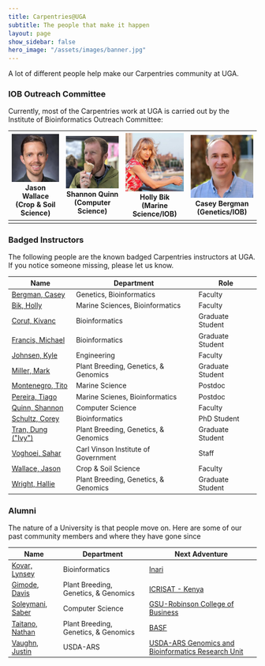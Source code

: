 ```yaml
---
title: Carpentries@UGA
subtitle: The people that make it happen
layout: page
show_sidebar: false
hero_image: "/assets/images/banner.jpg"
---
```


A lot of different people help make our Carpentries community at UGA.

### IOB Outreach Committee
Currently, most of the Carpentries work at UGA is carried out by the Institute of Bioinformatics Outreach Committee:


| <img src="assets/images/people-jason-wallace.jpg" alt="Jason Wallace" width="200"><br>Jason Wallace <br>(Crop & Soil Science) | <img src="assets/images/people-shannon-quinn.jpg" alt="Shannon Quinn" width="200"><br>Shannon Quinn <br>(Computer Science) | <img src="assets/images/people-holly-bik.jpg" alt="Holly Bik" width="200"><br>Holly Bik <br>(Marine Science/IOB) | <img src="assets/images/people-casey-bergman.jpg" alt="Casey Bergman" width="200"><br>Casey Bergman <br>(Genetics/IOB) |
|---|---|---|---|
| | | | |


### Badged Instructors

The following people are the known badged Carpentries instructors at UGA. If you notice someone missing, please let us know.

|Name|Department|Role|
|---|---|---|
|[Bergman, Casey](https://www.genetics.uga.edu/directory/people/casey-bergman)|Genetics, Bioinformatics|Faculty|
|[Bik, Holly](https://www.marsci.uga.edu/directory/people/holly-bik)|Marine Sciences, Bioinformatics|Faculty|
|[Corut, Kivanc](https://www.linkedin.com/in/kivanc-corut/)|Bioinformatics|Graduate Student|
|[Francis, Michael](https://www.linkedin.com/in/michaelofrancis/)|Bioinformatics|Graduate Student|
|[Johnsen, Kyle](https://engineering.uga.edu/people/profile/kyle-johnsen-ph.d)|Engineering|Faculty|
|[Miller, Mark](https://www.linkedin.com/in/mark-miller-415b0ab7/)|Plant Breeding, Genetics, & Genomics|Graduate Student|
|[Montenegro, Tito](https://www.linkedin.com/in/tito-montenegro/)|Marine Science|Postdoc|
|[Pereira, Tiago](https://www.marsci.uga.edu/directory/people/tiago-jose-pereira)|Marine Scienes, Bioinformatics|Postdoc|
|[Quinn, Shannon](https://www.cs.uga.edu/directory/people/shannon-quinn)|Computer Science|Faculty|
|[Schultz, Corey](https://www.linkedin.com/in/corey-schultz/)|Bioinformatics|PhD Student|
|[Tran, Dung ("Ivy")](https://www.linkedin.com/in/dungtran12/)|Plant Breeding, Genetics, & Genomics|Graduate Student|
|[Voghoei, Sahar ](https://cviog.uga.edu/about-us/faculty-staff/sahar-voghoei.html)|Carl Vinson Institute of Government|Staff|
|[Wallace, Jason](https://cropsoil.uga.edu/people/faculty/jason-wallace.html)|Crop & Soil Science|Faculty|
|[Wright, Hallie](https://www.linkedin.com/in/hallie-wright-102533a4/)|Plant Breeding, Genetics, & Genomics|Graduate Student|


### Alumni
The nature of a University is that people move on. Here are some of our past community members and where they have gone since

|Name|Department|Next Adventure|
|---|---|---|
|[Kovar, Lynsey](https://www.linkedin.com/in/lkovar/)|Bioinformatics|[Inari](https://inari.com/)|
|[Gimode, Davis](https://expertfinder.cgiar.org/display/ad-Gimode-Davis-ICRISAT)|Plant Breeding, Genetics, & Genomics|[ICRISAT - Kenya](https://www.icrisat.org/tag/kenya/)|
|[Soleymani, Saber](https://www.linkedin.com/in/sabersol/)|Computer Science|[GSU-Robinson College of Business](https://robinson.gsu.edu)|
|[Taitano, Nathan](https://www.linkedin.com/in/nathan-taitano-3720593a/)|Plant Breeding, Genetics, & Genomics|[BASF](https://www.basf.com/us/en.html)|
|[Vaughn, Justin](https://scholar.google.com/citations?user=Udhv0SkAAAAJ&hl=en&oi=ao)|USDA-ARS|[USDA-ARS Genomics and Bioinformatics Research Unit](https://www.ars.usda.gov/southeast-area/stoneville-ms/genomics-and-bioinformatics-research/)|

